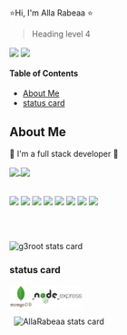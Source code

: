⭐Hi, I'm Alla Rabeaa ⭐

> Heading level 4



<img align="center" src="https://user-images.githubusercontent.com/74038190/219923809-b86dc415-a0c2-4a38-bc88-ad6cf06395a8.gif" />

<img align="center" src="https://user-images.githubusercontent.com/74038190/213910845-af37a709-8995-40d6-be59-724526e3c3d7.gif" />



#### Table of Contents

- [About Me](#about-me)
- [status card](#status-card)


##  About Me 

🌸 I'm a full stack developer 🌸

<a href="allaa.emad.rabei@gmail.com">
<img align="center" src="    https://img.shields.io/badge/Gmail-D14836?style=for-the-badge&logo=gmail&logoColor=white" />
</a>
<a href="">
<img align="center" src="    https://img.shields.io/badge/LinkedIn-0077B5?style=for-the-badge&logo=linkedin&logoColor=white" />
</a>
<br></br>
<p>
<img align="center" src="    https://img.shields.io/badge/jQuery-0769AD?style=for-the-badge&logo=jquery&logoColor=white" />
<img align="center" src="    https://img.shields.io/badge/axios-671ddf?&style=for-the-badge&logo=axios&logoColor=white" />
<img align="center" src="    https://img.shields.io/badge/.NET-512BD4?style=for-the-badge&logo=dotnet&logoColor=white" />

<img align="center" src="https://img.shields.io/badge/npm-CB3837?style=for-the-badge&logo=npm&logoColor=white" />
<img align="center" src="https://img.shields.io/badge/Node%20js-339933?style=for-the-badge&logo=nodedotjs&logoColor=white" />
<img align="center" src="https://img.shields.io/badge/Postman-FF6C37?style=for-the-badge&logo=Postman&logoColor=white" />
<img align="center" src="https://img.shields.io/badge/React-20232A?style=for-the-badge&logo=react&logoColor=61DAFB" />
<img align="center" src="    https://img.shields.io/badge/json-5E5C5C?style=for-the-badge&logo=json&logoColor=white" />

<img align="center" src="" />
<img align="center" src="" />
</p>


<br></br>
<p>
<img align="center" src="https://github-readme-stats.vercel.app/api/top-langs?username=g3root&theme=default&title_color=000000&text_color=000000&bg_color=ffffff&hide_border=true&layout=compact" alt="g3root stats card" /></p>

### status card
<a href="https://www.mongodb.com/" target="blank">
<img align="center" src="https://raw.githubusercontent.com/devicons/devicon/master/icons/mongodb/mongodb-original-wordmark.svg" alt="MongoDB" height="40" width="40" />
</a>
<a href="https://nodejs.org" target="blank">
<img align="center" src="https://raw.githubusercontent.com/devicons/devicon/master/icons/nodejs/nodejs-original-wordmark.svg" alt="Node.js" height="40" width="40" />
</a>
<a href="https://expressjs.com"style="background-color:DodgerBlue;" target="blank">
<img align="center" src="https://raw.githubusercontent.com/devicons/devicon/master/icons/express/express-original-wordmark.svg" alt="Express" height="40" width="40" />
</a>
<p>&nbsp;
<img align="center" src="https://github-readme-stats.vercel.app/api?username=AllaRabeaa&show_icons=true&theme=dracula&title_color=000000&text_color=1050e5&bg_color=ffffff&hide_border=false" alt="AllaRabeaa stats card" /></p>


